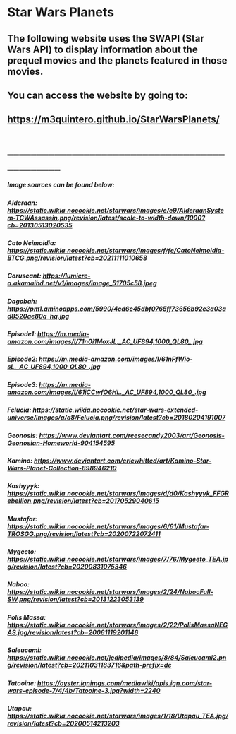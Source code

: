 # Star Wars Planets

## The following website uses the SWAPI (Star Wars API) to display information about the prequel movies and the planets featured in those movies.

## You can access the website by going to:

## https://m3quintero.github.io/StarWarsPlanets/
# ______________________________________________
##### Image sources can be found below:

##### Alderaan: https://static.wikia.nocookie.net/starwars/images/e/e9/AlderaanSystem-TCWAssassin.png/revision/latest/scale-to-width-down/1000?cb=20130513020535 
##### Cato Neimoidia: https://static.wikia.nocookie.net/starwars/images/f/fe/CatoNeimoidia-BTCG.png/revision/latest?cb=20211111010658 
##### Coruscant: https://lumiere-a.akamaihd.net/v1/images/image_51705c58.jpeg 
##### Dagobah: https://pm1.aminoapps.com/5990/4cd6c45dbf0765ff73656b92e3a03ad8520ae80a_hq.jpg 
##### Episode1: https://m.media-amazon.com/images/I/71n0i1MoxJL._AC_UF894,1000_QL80_.jpg 
##### Episode2: https://m.media-amazon.com/images/I/61nFfWio-sL._AC_UF894,1000_QL80_.jpg 
##### Episode3: https://m.media-amazon.com/images/I/61jCCwfO6HL._AC_UF894,1000_QL80_.jpg 
##### Felucia: https://static.wikia.nocookie.net/star-wars-extended-universe/images/a/a8/Felucia.png/revision/latest?cb=20180204191007 
##### Geonosis: https://www.deviantart.com/reesecandy2003/art/Geonosis-Geonosian-Homeworld-904154595 
##### Kamino: https://www.deviantart.com/ericwhitted/art/Kamino-Star-Wars-Planet-Collection-898946210 
##### Kashyyyk: https://static.wikia.nocookie.net/starwars/images/d/d0/Kashyyyk_FFGRebellion.png/revision/latest?cb=20170529040615 
##### Mustafar: https://static.wikia.nocookie.net/starwars/images/6/61/Mustafar-TROSGG.png/revision/latest?cb=20200722072411 
##### Mygeeto: https://static.wikia.nocookie.net/starwars/images/7/76/Mygeeto_TEA.jpg/revision/latest?cb=20200831075346 
##### Naboo: https://static.wikia.nocookie.net/starwars/images/2/24/NabooFull-SW.png/revision/latest?cb=20131223053139 
##### Polis Massa: https://static.wikia.nocookie.net/starwars/images/2/22/PolisMassaNEGAS.jpg/revision/latest?cb=20061119201146 
##### Saleucami: https://static.wikia.nocookie.net/jedipedia/images/8/84/Saleucami2.png/revision/latest?cb=20211031183716&path-prefix=de 
##### Tatooine: https://oyster.ignimgs.com/mediawiki/apis.ign.com/star-wars-episode-7/4/4b/Tatooine-3.jpg?width=2240 
##### Utapau: https://static.wikia.nocookie.net/starwars/images/1/18/Utapau_TEA.jpg/revision/latest?cb=20200514213203 

